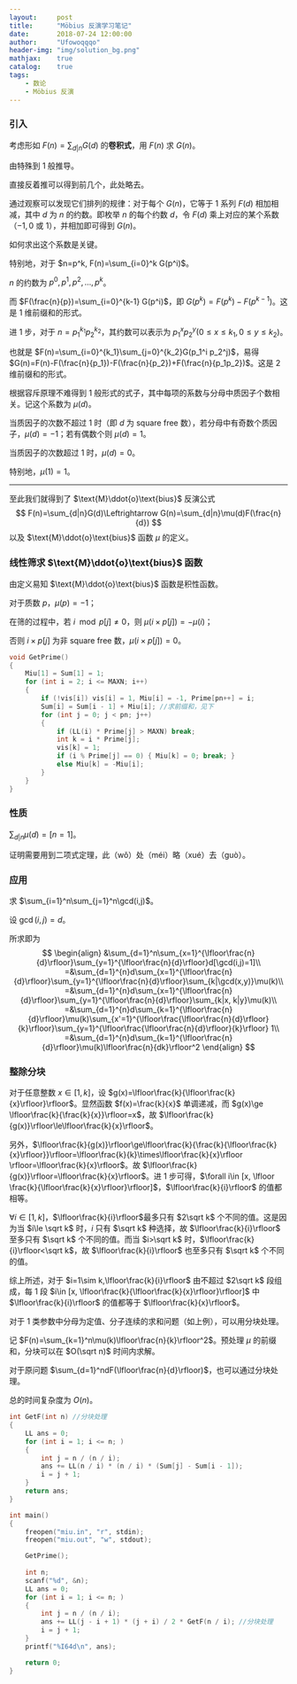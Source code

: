 ```yaml
---
layout:     post
title:      "Möbius 反演学习笔记"
date:       2018-07-24 12:00:00
author:     "Ufowoqqqo"
header-img: "img/solution_bg.png"
mathjax:    true
catalog:    true
tags:
    - 数论
    - Möbius 反演
---
```




### 引入

考虑形如 $F(n)=\sum_{d|n}G(d)$ 的**卷积式**，用 $F(n)$ 求 $G(n)$。

由特殊到 $1$ 般推导。

直接反着推可以得到前几个，此处略去。

通过观察可以发现它们排列的规律：对于每个 $G(n)$，它等于 $1$ 系列 $F(d)$ 相加相减，其中 $d$ 为 $n$ 的约数。即枚举 $n$ 的每个约数 $d$，令 $F(d)$ 乘上对应的某个系数（$-1, 0$ 或 $1$），并相加即可得到 $G(n)$。

如何求出这个系数是关键。

特别地，对于 $n=p^k, F(n)=\sum_{i=0}^k G(p^i)$。

$n$ 的约数为 $p^0, p^1, p^2, \ldots, p^k$。

而 $F(\frac{n}{p})=\sum_{i=0}^{k-1} G(p^i)$，即 $G(p^k)=F(p^k)-F(p^{k-1})$。这是 $1$ 维前缀和的形式。

进 $1$ 步，对于 $n=p_1^{k_1}p_2^{k_2}$，其约数可以表示为 $p_1^x p_2^y(0\le x\le k_1, 0\le y\le k_2)$。

也就是 $F(n)=\sum_{i=0}^{k_1}\sum_{j=0}^{k_2}G(p_1^i p_2^j)$，易得 $G(n)=F(n)-F(\frac{n}{p_1})-F(\frac{n}{p_2})+F(\frac{n}{p_1p_2})$。这是 $2$ 维前缀和的形式。

根据容斥原理不难得到 $1$ 般形式的式子，其中每项的系数与分母中质因子个数相关。记这个系数为 $\mu (d)$。

当质因子的次数不超过 $1$ 时（即 $d$ 为 $\text{square free}$ 数），若分母中有奇数个质因子，$\mu(d)=-1$；若有偶数个则 $\mu(d)=1$。

当质因子的次数超过 $1$ 时，$\mu(d)=0$。

特别地，$\mu(1)=1$。

---

至此我们就得到了 $\text{M}\ddot{o}\text{bius}$ 反演公式
$$
F(n)=\sum_{d|n}G(d)\Leftrightarrow G(n)=\sum_{d|n}\mu(d)F(\frac{n}{d})
$$
以及 $\text{M}\ddot{o}\text{bius}$ 函数 $\mu$ 的定义。



### 线性筛求 $\text{M}\ddot{o}\text{bius}$ 函数

由定义易知 $\text{M}\ddot{o}\text{bius}$ 函数是积性函数。

对于质数 $p$，$\mu(p)=-1$；

在筛的过程中，若 $i\mod p[j]\neq 0$，则 $\mu(i\times p[j])=-\mu(i)$；

否则 $i\times p[j]$ 为非 $\text{square free}$ 数，$\mu(i\times p[j])=0$。

```cpp
void GetPrime()
{
	Miu[1] = Sum[1] = 1;
	for (int i = 2; i <= MAXN; i++)
	{
		if (!vis[i]) vis[i] = 1, Miu[i] = -1, Prime[pn++] = i;
		Sum[i] = Sum[i - 1] + Miu[i]; //求前缀和，见下
		for (int j = 0; j < pn; j++)
		{
			if (LL(i) * Prime[j] > MAXN) break;
			int k = i * Prime[j];
			vis[k] = 1;
			if (i % Prime[j] == 0) { Miu[k] = 0; break; }
			else Miu[k] = -Miu[i];
		}
	}
}
```





### 性质

$\sum_{d|n}\mu(d)=[n=1]$。

证明需要用到二项式定理，此（wǒ）处（méi）略（xué）去（guò）。



### 应用

求 $\sum_{i=1}^n\sum_{j=1}^n\gcd(i,j)$。

设 $\gcd(i,j)=d$。

所求即为
$$
\begin{align}
&\sum_{d=1}^n\sum_{x=1}^{\lfloor\frac{n}{d}\rfloor}\sum_{y=1}^{\lfloor\frac{n}{d}\rfloor}d[\gcd(i,j)=1]\\
=&\sum_{d=1}^{n}d\sum_{x=1}^{\lfloor\frac{n}{d}\rfloor}\sum_{y=1}^{\lfloor\frac{n}{d}\rfloor}\sum_{k|\gcd(x,y)}\mu(k)\\
=&\sum_{d=1}^{n}d\sum_{x=1}^{\lfloor\frac{n}{d}\rfloor}\sum_{y=1}^{\lfloor\frac{n}{d}\rfloor}\sum_{k|x, k|y}\mu(k)\\
=&\sum_{d=1}^{n}d\sum_{k=1}^{\lfloor\frac{n}{d}\rfloor}\mu(k)\sum_{x'=1}^{\lfloor\frac{\lfloor\frac{n}{d}\rfloor}{k}\rfloor}\sum_{y=1}^{\lfloor\frac{\lfloor\frac{n}{d}\rfloor}{k}\rfloor} 1\\
=&\sum_{d=1}^{n}d\sum_{k=1}^{\lfloor\frac{n}{d}\rfloor}\mu(k)\lfloor\frac{n}{dk}\rfloor^2
\end{align}
$$


### 整除分块

对于任意整数 $x\in[1,k]$，设 $g(x)=\lfloor\frac{k}{\lfloor\frac{k}{x}\rfloor}\rfloor$。显然函数 $f(x)=\frac{k}{x}$ 单调递减，而 $g(x)\ge \lfloor\frac{k}{\frac{k}{x}}\rfloor=x$，故 $\lfloor\frac{k}{g(x)}\rfloor\le\lfloor\frac{k}{x}\rfloor$。

另外，$\lfloor\frac{k}{g(x)}\rfloor\ge\lfloor\frac{k}{\frac{k}{\lfloor\frac{k}{x}\rfloor}}\rfloor=\lfloor\frac{k}{k}\times\lfloor\frac{k}{x}\rfloor \rfloor=\lfloor\frac{k}{x}\rfloor$。故 $\lfloor\frac{k}{g(x)}\rfloor=\lfloor\frac{k}{x}\rfloor$。进 $1$ 步可得，$\forall i\in [x, \lfloor \frac{k}{\lfloor\frac{k}{x}\rfloor}\rfloor]$，$\lfloor\frac{k}{i}\rfloor$ 的值都相等。

$\forall i\in[1,k]$，$\lfloor\frac{k}{i}\rfloor$最多只有 $2\sqrt k$ 个不同的值。这是因为当 $i\le \sqrt k$ 时，$i$ 只有 $\sqrt k$ 种选择，故 $\lfloor\frac{k}{i}\rfloor$ 至多只有 $\sqrt k$ 个不同的值。而当 $i>\sqrt k$ 时，$\lfloor\frac{k}{i}\rfloor<\sqrt k$，故 $\lfloor\frac{k}{i}\rfloor$ 也至多只有 $\sqrt k$ 个不同的值。

综上所述，对于 $i=1\sim k,\lfloor\frac{k}{i}\rfloor$ 由不超过 $2\sqrt k$ 段组成，每 $1$ 段 $i\in [x, \lfloor\frac{k}{\lfloor\frac{k}{x}\rfloor}\rfloor]$ 中 $\lfloor\frac{k}{i}\rfloor$ 的值都等于 $\lfloor\frac{k}{x}\rfloor$。

对于 $1$ 类参数中分母为定值、分子连续的求和问题（如上例），可以用分块处理。

记 $F(n)=\sum_{k=1}^n\mu(k)\lfloor\frac{n}{k}\rfloor^2$。预处理 $\mu$ 的前缀和，分块可以在 $O(\sqrt n)$ 时间内求解。

对于原问题 $\sum_{d=1}^ndF(\lfloor\frac{n}{d}\rfloor)$，也可以通过分块处理。

总的时间复杂度为 $O(n)$。

```cpp
int GetF(int n) //分块处理
{
	LL ans = 0;
	for (int i = 1; i <= n; )
	{
		int j = n / (n / i);
		ans += LL(n / i) * (n / i) * (Sum[j] - Sum[i - 1]);
		i = j + 1;
	}
	return ans;
}

int main()
{
	freopen("miu.in", "r", stdin);
	freopen("miu.out", "w", stdout);

	GetPrime();
	
	int n;
	scanf("%d", &n);
	LL ans = 0;
	for (int i = 1; i <= n; )
	{
		int j = n / (n / i);
		ans += LL(j - i + 1) * (j + i) / 2 * GetF(n / i); //分块处理
		i = j + 1;
	}
	printf("%I64d\n", ans);

	return 0;
}
```

